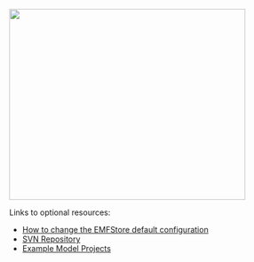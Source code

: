 <a href='http://www.youtube.com/watch?feature=player_embedded&v=VnIuM1l2fyU' target='_blank'><img src='http://img.youtube.com/vi/VnIuM1l2fyU/0.jpg' width='425' height=344 /></a>

Links to optional resources:
  * [How to change the EMFStore default configuration](EMFStore_Configuration.md)
  * [SVN Repository](SVN_Repository.md)
  * [Example Model Projects](http://unicase.googlecode.com/svn/trunk/developer/CodeExamples/)